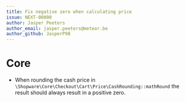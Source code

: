 ```yaml
---
title: Fix negative zero when calculating price
issue: NEXT-00000
author: Jasper Peeters
author_email: jasper.peeters@meteor.be
author_github: JasperP98
---
```


# Core

* When rounding the cash price in `\Shopware\Core\Checkout\Cart\Price\CashRounding::mathRound` the result should always result in a positive zero.
